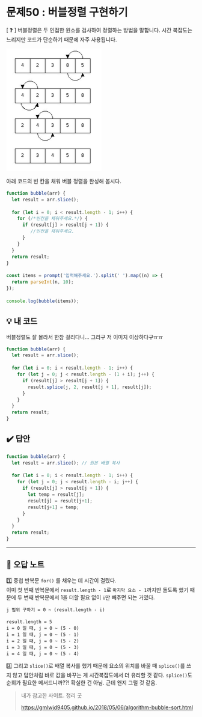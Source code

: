 # 문제50 : 버블정렬 구현하기

[ ❓ ] 버블정렬은 두 인접한 원소를 검사하여 정렬하는 방법을 말합니다. 시간 복잡도는 느리지만 코드가 단순하기 때문에 자주 사용됩니다.

![버블정렬](../img/050-bubble.jpg)

아래 코드의 빈 칸을 채워 버블 정렬을 완성해 봅시다.

```js
function bubble(arr) {
  let result = arr.slice(); 

  for (let i = 0; i < result.length - 1; i++) {
    for (/*빈칸을 채워주세요.*/) {
      if (result[j] > result[j + 1]) {
         //빈칸을 채워주세요.
      }
    }
  }
  return result;
}

const items = prompt('입력해주세요.').split(' ').map((n) => {
  return parseInt(n, 10);
});

console.log(bubble(items));
```

## 💡 내 코드
버블정렬도 잘 몰라서 한참 걸리다니... 그리구 저 이미지 이상하다구ㅠㅠ

```js
function bubble(arr) {
  let result = arr.slice(); 

  for (let i = 0; i < result.length - 1; i++) {
    for (let j = 0; j < result.length - (1 + i); j++) {
      if (result[j] > result[j + 1]) {
        result.splice(j, 2, result[j + 1], result[j]);
      } 
    }
  }
  return result;
}
```


## ✔️ 답안
```js
function bubble(arr) {
  let result = arr.slice(); // 원본 배열 복사

  for (let i = 0; i < result.length - 1; i++) {
    for (let j = 0; j < result.length - i; j++) {
      if (result[j] > result[j + 1]) {
        let temp = result[j];
        result[j] = result[j+1];
        result[j+1] = temp;
      }
    }
  }
  return result;
}
```


---
## 📓 오답 노트

1️⃣ 중첩 반복문 `for()` 를 채우는 데 시간이 걸렸다.    
이미 첫 번째 반복문에서 `result.length - 1`로 `마지막 요소 - 1`까지만 돌도록 했기 때문에 두 번째 반복문에서 1을 더할 필요 없이 `i`만 빼주면 되는 거였다. 

```
j 범위 구하기 = 0 ~ (result.length - i)

result.length = 5
i = 0 일 때, j = 0 ~ (5 - 0)
i = 1 일 때, j = 0 ~ (5 - 1)
i = 2 일 때, j = 0 ~ (5 - 2)
i = 3 일 때, j = 0 ~ (5 - 3)
i = 4 일 때, j = 0 ~ (5 - 4)
```

2️⃣ 그리고 `slice()`로 배열 복사를 했기 때문에 요소의 위치를 바꿀 때 `splice()`를 쓰지 않고 답안처럼 바로 값을 바꾸는 게 시간복잡도에서 더 유리할 것 같다. 
`splice()`도 순회가 필요한 메서드니까??! 확실한 건 아님. 근데 왠지 그럴 것 같음. 


>내가 참고한 사이트. 정리 굿
>
>https://gmlwjd9405.github.io/2018/05/06/algorithm-bubble-sort.html 






